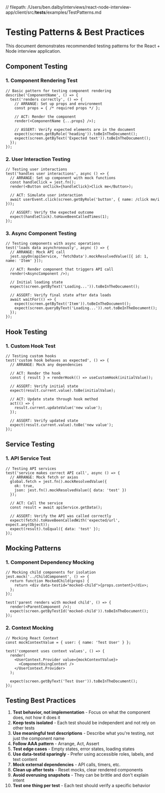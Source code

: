 // filepath: /Users/ben.dalby/interviews/react-node-interview-app/client/src/__tests__/examples/TestPatterns.md
# Testing Patterns & Best Practices

This document demonstrates recommended testing patterns for the React + Node interview application.

## Component Testing

### 1. Component Rendering Test

```tsx
// Basic pattern for testing component rendering
describe('ComponentName', () => {
  test('renders correctly', () => {
    // ARRANGE: Set up props and environment
    const props = { /* required props */ };
    
    // ACT: Render the component
    render(<ComponentName {...props} />);
    
    // ASSERT: Verify expected elements are in the document
    expect(screen.getByRole('heading')).toBeInTheDocument();
    expect(screen.getByText('Expected text')).toBeInTheDocument();
  });
});
```

### 2. User Interaction Testing

```tsx
// Testing user interactions
test('handles user interactions', async () => {
  // ARRANGE: Set up component with mock functions
  const handleClick = jest.fn();
  render(<Button onClick={handleClick}>Click me</Button>);
  
  // ACT: Simulate user interaction
  await userEvent.click(screen.getByRole('button', { name: /click me/i }));
  
  // ASSERT: Verify the expected outcome
  expect(handleClick).toHaveBeenCalledTimes(1);
});
```

### 3. Async Component Testing

```tsx
// Testing components with async operations
test('loads data asynchronously', async () => {
  // ARRANGE: Mock API call
  jest.spyOn(apiService, 'fetchData').mockResolvedValue([{ id: 1, name: 'Item' }]);
  
  // ACT: Render component that triggers API call
  render(<AsyncComponent />);
  
  // Initial loading state
  expect(screen.getByText('Loading...')).toBeInTheDocument();
  
  // ASSERT: Verify final state after data loads
  await waitFor(() => {
    expect(screen.getByText('Item')).toBeInTheDocument();
    expect(screen.queryByText('Loading...')).not.toBeInTheDocument();
  });
});
```

## Hook Testing

### 1. Custom Hook Test

```tsx
// Testing custom hooks
test('custom hook behaves as expected', () => {
  // ARRANGE: Mock any dependencies
  
  // ACT: Render the hook
  const { result } = renderHook(() => useCustomHook(initialValue));
  
  // ASSERT: Verify initial state
  expect(result.current.value).toBe(initialValue);
  
  // ACT: Update state through hook method
  act(() => {
    result.current.updateValue('new value');
  });
  
  // ASSERT: Verify updated state
  expect(result.current.value).toBe('new value');
});
```

## Service Testing

### 1. API Service Test

```tsx
// Testing API services
test('service makes correct API call', async () => {
  // ARRANGE: Mock fetch or axios
  global.fetch = jest.fn().mockResolvedValue({
    ok: true,
    json: jest.fn().mockResolvedValue({ data: 'test' })
  });
  
  // ACT: Call the service
  const result = await apiService.getData();
  
  // ASSERT: Verify the API was called correctly
  expect(fetch).toHaveBeenCalledWith('expected/url', expect.any(Object));
  expect(result).toEqual({ data: 'test' });
});
```

## Mocking Patterns

### 1. Component Dependency Mocking

```tsx
// Mocking child components for isolation
jest.mock('../ChildComponent', () => {
  return function MockedChild(props) {
    return <div data-testid="mocked-child">{props.content}</div>;
  };
});

test('parent renders with mocked child', () => {
  render(<ParentComponent />);
  expect(screen.getByTestId('mocked-child')).toBeInTheDocument();
});
```

### 2. Context Mocking

```tsx
// Mocking React Context
const mockContextValue = { user: { name: 'Test User' } };

test('component uses context values', () => {
  render(
    <UserContext.Provider value={mockContextValue}>
      <ComponentUsingContext />
    </UserContext.Provider>
  );
  
  expect(screen.getByText('Test User')).toBeInTheDocument();
});
```

## Testing Best Practices

1. **Test behavior, not implementation** - Focus on what the component does, not how it does it
2. **Keep tests isolated** - Each test should be independent and not rely on other tests
3. **Use meaningful test descriptions** - Describe what you're testing, not just the component name
4. **Follow AAA pattern** - Arrange, Act, Assert
5. **Test edge cases** - Empty states, error states, loading states
6. **Use data-testid sparingly** - Prefer using accessible roles, labels, and text content
7. **Mock external dependencies** - API calls, timers, etc.
8. **Clean up after tests** - Reset mocks, clear rendered components
9. **Avoid overusing snapshots** - They can be brittle and don't explain intent
10. **Test one thing per test** - Each test should verify a specific behavior
